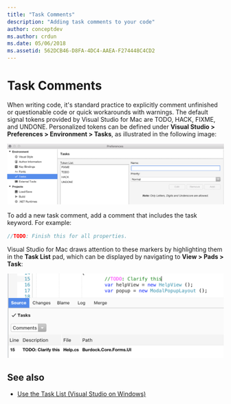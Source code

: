 ```yaml
---
title: "Task Comments"
description: "Adding task comments to your code"
author: conceptdev
ms.author: crdun
ms.date: 05/06/2018
ms.assetid: 562DCB46-D8FA-4DC4-AAEA-F274448C4CD2
---
```


# Task Comments

When writing code, it's standard practice to explicitly comment unfinished or questionable code or quick workarounds with warnings. The default signal tokens provided by Visual Studio for Mac are TODO, HACK, FIXME, and UNDONE. Personalized tokens can be defined under **Visual Studio > Preferences > Environment > Tasks**, as illustrated in the following image:

![Task list preferences](media/source-editor-image10.png)

To add a new task comment, add a comment that includes the task keyword. For example:

```csharp
//TODO: Finish this for all properties.
```

Visual Studio for Mac draws attention to these markers by highlighting them in the **Task List** pad, which can be displayed by navigating to **View > Pads > Task**:

![Task list pad](media/source-editor-image11.png)

## See also

- [Use the Task List (Visual Studio on Windows)](/visualstudio/ide/using-the-task-list)